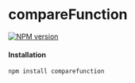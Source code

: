 # compareFunction

[![NPM version](https://badge.fury.io/js/comparefunction.svg)](http://badge.fury.io/js/comparefunction)

#### Installation

```npm install comparefunction```

